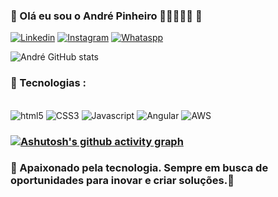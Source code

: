 ### 📌 Olá eu sou o André Pinheiro 🧑🏾‍💻🙋🏾 📌


[![Linkedin](https://img.shields.io/badge/LinkedIn-0077B5?style=for-the-badge&logo=linkedin&logoColor=white)](https://www.linkedin.com/in/andrepinheiroo/)
[![Instagram](https://img.shields.io/badge/Instagram-E4405F?style=for-the-badge&logo=instagram&logoColor=white)](https://www.instagram.com/andre_pinheirooo/)
[![Whataspp](https://img.shields.io/badge/WhatsApp-25D366?style=for-the-badge&logo=whatsapp&logoColor=white)](https://wa.me/5581993019412)

![André GitHub stats](https://github-readme-stats.vercel.app/api?username=andrepinheiroo&show_icons=true&theme=ocean_dark)

### 📌 Tecnologias :
<div style="display: inline_block"><br/>
    <img aling="center" alt="html5" src="https://img.shields.io/badge/HTML5-E34F26?style=for-the-badge&logo=html5&logoColor=white">
    <img aling="center" alt="CSS3" src="https://img.shields.io/badge/CSS3-1572B6?style=for-the-badge&logo=css3&logoColor=white">
    <img aling="center" alt="Javascript" src="https://img.shields.io/badge/JavaScript-F7DF1E?style=for-the-badge&logo=javascript&logoColor=black">
    <img aling="center" alt="Angular" src="https://img.shields.io/badge/Angular-DD0031?style=for-the-badge&logo=angular&logoColor=white">
    <img aling="center" alt="AWS" src="https://img.shields.io/badge/Amazon_AWS-FF9900?style=for-the-badge&logo=amazonaws&logoColor=white">

### [![Ashutosh's github activity graph](https://github-readme-activity-graph.vercel.app/graph?username=andrepinheiroo&bg_color=151a28&color=8a8c93&line=91d434&point=4a3465&area=true&hide_border=true)](https://github.com/ashutosh00710/github-readme-activity-graph)
  
### 🚀 Apaixonado pela tecnologia. Sempre em busca de oportunidades para inovar e criar soluções.🚀
</div>

